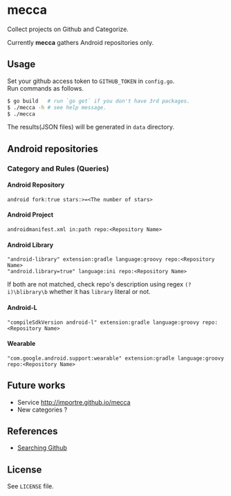 mecca
=====

Collect projects on Github and Categorize.

Currently **mecca** gathers Android repositories only.


Usage
-----

Set your github access token to `GITHUB_TOKEN` in `config.go`.  
Run commands as follows.

```sh
$ go build   # run `go get` if you don't have 3rd packages.
$ ./mecca -h # see help message.
$ ./mecca
```

The results(JSON files) will be generated in `data` directory.


Android repositories
--------------------

### Category and Rules (Queries)

#### Android Repository
```
android fork:true stars:>=<The number of stars>
```

#### Android Project
```
androidmanifest.xml in:path repo:<Repository Name>
```

#### Android Library

```
"android-library" extension:gradle language:groovy repo:<Repository Name>
"android.library=true" language:ini repo:<Repository Name>
```

If both are not matched, check repo's description using regex `(?i)\blibrary\b` whether it has `library` literal or not.

#### Android-L
```
"compileSdkVersion android-l" extension:gradle language:groovy repo:<Repository Name>
```

#### Wearable
```
"com.google.android.support:wearable" extension:gradle language:groovy repo:<Repository Name>
```


Future works
------------

- Service http://importre.github.io/mecca
- New categories ?


References
----------

- [Searching Github][Searching Github]


License
-------

See `LICENSE` file.

[Searching Github]: https://help.github.com/articles/searching-github
